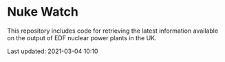 # Nuke Watch

This repository includes code for retrieving the latest information available on the output of EDF nuclear power plants in the UK.

Last updated: 2021-03-04 10:10